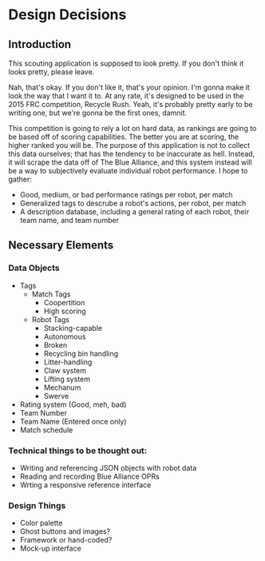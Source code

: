 Design Decisions
====================

Introduction
---------------------

This scouting application is supposed to look pretty. If you don't think it looks pretty, please leave.

Nah, that's okay. If you don't like it, that's your opinion. I'm gonna make it look the way that I want it to. At any rate, it's designed to be used in the 2015 FRC competition, Recycle Rush. Yeah, it's probably pretty early to be writing one, but we're gonna be the first ones, damnit.

This competition is going to rely a lot on hard data, as rankings are going to be based off of scoring capabilities. The better you are at scoring, the higher ranked you will be. The purpose of this application is not to collect this data ourselves; that has the tendency to be inaccurate as hell. Instead, it will scrape the data off of The Blue Alliance, and this system instead will be a way to subjectively evaluate individual robot performance. I hope to gather:

+   Good, medium, or bad performance ratings per robot, per match
+   Generalized tags to descrube a robot's actions, per robot, per match
+   A description database, including a general rating of each robot, their team name, and team number

Necessary Elements
---------------------

### Data Objects

+   Tags
	+   Match Tags
		+   Coopertition
		+   High scoring
	+   Robot Tags
		+   Stacking-capable
		+   Autonomous
		+   Broken
		+   Recycling bin handling
		+   Litter-handling
		+   Claw system
		+   Lifting system
		+   Mechanum
		+   Swerve
+   Rating system (Good, meh, bad)
+   Team Number
+   Team Name (Entered once only)
+   Match schedule


### Technical things to be thought out:

+   Writing and referencing JSON objects with robot data
+   Reading and recording Blue Alliance OPRs
+   Wrting a responsive reference interface

### Design Things

+   Color palette
+   Ghost buttons and images?
+   Framework or hand-coded?
+   Mock-up interface